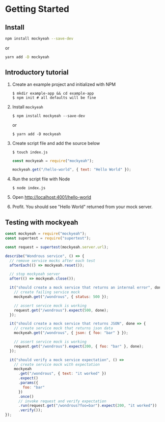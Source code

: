 # Getting Started

## Install

```sh
npm install mockyeah --save-dev
```

or

```sh
yarn add -D mockyeah
```

## Introductory tutorial

1.  Create an example project and initialized with NPM

    ```shell
    $ mkdir example-app && cd example-app
    $ npm init # all defaults will be fine
    ```

1.  Install `mockyeah`

    ```shell
    $ npm install mockyeah --save-dev
    ```

    or

    ```shell
    $ yarn add -D mockyeah
    ```

1.  Create script file and add the source below

    ```shell
    $ touch index.js
    ```

    ```js
    const mockyeah = require("mockyeah");

    mockyeah.get("/hello-world", { text: "Hello World" });
    ```

1.  Run the script file with Node

    ```shell
    $ node index.js
    ```

1.  Open [http://localhost:4001/hello-world](http://localhost:4001/hello-world)

1.  Profit. You should see "Hello World" returned from your mock server.

## Testing with mockyeah

```js
const mockyeah = require("mockyeah");
const supertest = require("supertest");

const request = supertest(mockyeah.server.url);

describe("Wondrous service", () => {
  // remove service mocks after each test
  afterEach(() => mockyeah.reset());

  // stop mockyeah server
  after(() => mockyeah.close());

  it("should create a mock service that returns an internal error", done => {
    // create failing service mock
    mockyeah.get("/wondrous", { status: 500 });

    // assert service mock is working
    request.get("/wondrous").expect(500, done);
  });

  it("should create a mock service that returns JSON", done => {
    // create service mock that returns json data
    mockyeah.get("/wondrous", { json: { foo: "bar" } });

    // assert service mock is working
    request.get("/wondrous").expect(200, { foo: "bar" }, done);
  });

  it("should verify a mock service expectation", () =>
    // create service mock with expectation
    mockyeah
      .get("/wondrous", { text: "it worked" })
      .expect()
      .params({
        foo: "bar"
      })
      .once()
      // invoke request and verify expectation
      .run(request.get("/wondrous?foo=bar").expect(200, "it worked"))
      .verify());
});
```
